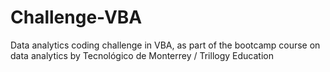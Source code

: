 # Challenge-VBA
Data analytics coding challenge in VBA, as part of the bootcamp course on data analytics by Tecnológico de Monterrey / Trillogy Education
